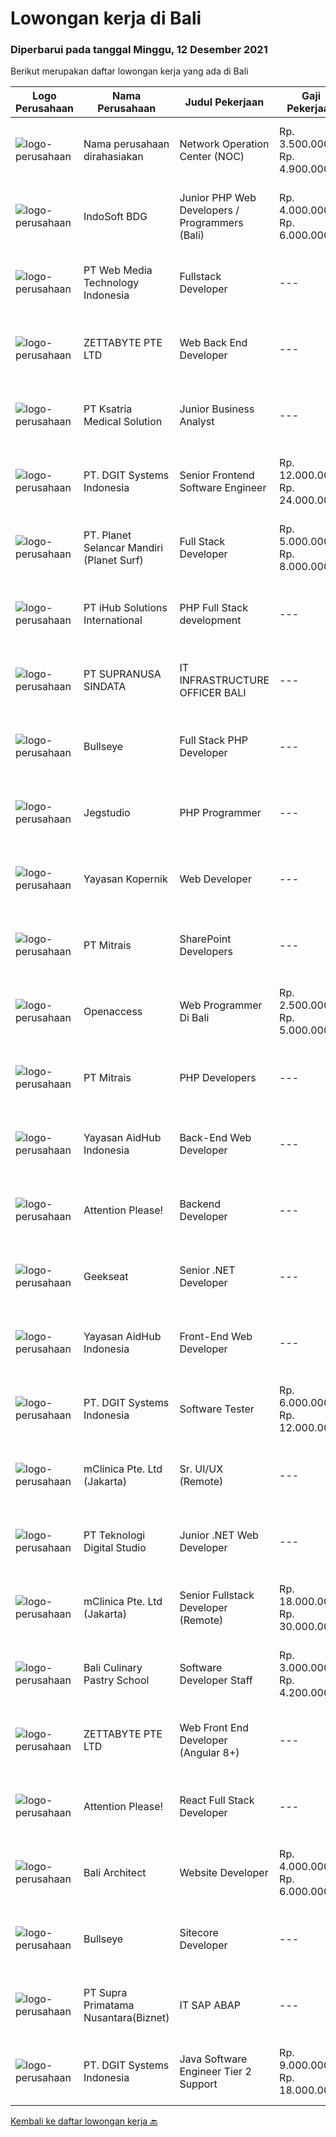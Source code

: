 
  # Lowongan kerja di Bali

  ### Diperbarui pada tanggal Minggu, 12 Desember 2021

  Berikut merupakan daftar lowongan kerja yang ada di Bali

  |Logo Perusahaan | Nama Perusahaan | Judul Pekerjaan | Gaji Pekerjaan | Lokasi | Deskripsi | Tanggal diunggah | Pranala |
  | -------------- | --------------- | --------------- | --------- | --------- | -------------- | ------- | ----------- |
  |![logo-perusahaan](https://us.123rf.com/450wm/pavelstasevich/pavelstasevich1811/pavelstasevich181101027/112815900-stock-vector-no-image-available-icon-flat-vector.jpg?ver=6)|Nama perusahaan dirahasiakan|Network Operation Center (NOC)|Rp. 3.500.000-Rp. 4.900.000|Jakarta Raya|Tugas &amp; Tanggung Jawab: Melakukan monitoring terhadap jaringan dan service melalui NMS sesuai SOP. Melakukan analisa dan rekomendasi langkah...|Jumat, 10 Desember 2021|https://www.jobstreet.co.id/id/job/network-operation-center-noc-3717107?token=0~445d7a1a-89fb-4915-8ec7-433416c31bfd&sectionRank=1&jobId=jobstreet-id-job-3717107|
|![logo-perusahaan](https://image-service-cdn.seek.com.au/17428c8b49b1d3c23dc8ef96eed550ffcf971e54/ee4dce1061f3f616224767ad58cb2fc751b8d2dc)|IndoSoft BDG|Junior PHP Web Developers / Programmers (Bali)|Rp. 4.000.000-Rp. 6.000.000|Kuta|Kami IndoSoft sedang mencari 2-3 Junior PHP Web Developers / Programmers.    Requirements  Lulusan Diploma / S1 Strong in english Pengalaman minimal 1...|Sabtu, 11 Desember 2021|https://www.jobstreet.co.id/id/job/junior-php-web-developers-programmers-bali-3702688?token=0~445d7a1a-89fb-4915-8ec7-433416c31bfd&sectionRank=2&jobId=jobstreet-id-job-3702688|
|![logo-perusahaan](https://image-service-cdn.seek.com.au/fe6569d61098f35222743f282f496686f78aefd7/ee4dce1061f3f616224767ad58cb2fc751b8d2dc)|PT Web Media Technology Indonesia|Fullstack Developer|---|Jawa Tengah|We are Niagahoster, a tech company based in Yogyakarta that provides web-hosting services. To make Niagahoster web and products are packed with...|Jumat, 10 Desember 2021|https://www.jobstreet.co.id/id/job/fullstack-developer-3718021?token=0~445d7a1a-89fb-4915-8ec7-433416c31bfd&sectionRank=3&jobId=jobstreet-id-job-3718021|
|![logo-perusahaan](https://image-service-cdn.seek.com.au/a9ad8fdd00d66418bb5e9ec41ddbc2318ccec822/ee4dce1061f3f616224767ad58cb2fc751b8d2dc)|ZETTABYTE PTE LTD|Web Back End Developer|---|Badung|You can visit us at https://www.zettabyte.life/ for more information.Job DescriptionWe are looking for a Back-End Web Developer responsible for...|Sabtu, 11 Desember 2021|https://www.jobstreet.co.id/id/job/web-back-end-developer-3702050?token=0~445d7a1a-89fb-4915-8ec7-433416c31bfd&sectionRank=4&jobId=jobstreet-id-job-3702050|
|![logo-perusahaan](https://image-service-cdn.seek.com.au/31a711d9e711406724557d4cf1a8fb539c81c80e/ee4dce1061f3f616224767ad58cb2fc751b8d2dc)|PT Ksatria Medical Solution|Junior Business Analyst|---|Bali|We are looking for a junior business analyst to assist us in developing and supporting our web-based hospital information system.  Responsibilities: ...|Sabtu, 11 Desember 2021|https://www.jobstreet.co.id/id/job/junior-business-analyst-3708729?token=0~445d7a1a-89fb-4915-8ec7-433416c31bfd&sectionRank=5&jobId=jobstreet-id-job-3708729|
|![logo-perusahaan](https://image-service-cdn.seek.com.au/e1681d73e68b1b74b5b5136363b820dd70a250df/ee4dce1061f3f616224767ad58cb2fc751b8d2dc)|PT. DGIT Systems Indonesia|Senior Frontend Software Engineer|Rp. 12.000.000-Rp. 24.000.000|Bali|We are looking for talented developers to join an experienced team of front-end engineers working on our flagship product Telflow, a multi-award...|Sabtu, 11 Desember 2021|https://www.jobstreet.co.id/id/job/senior-frontend-software-engineer-3702370?token=0~445d7a1a-89fb-4915-8ec7-433416c31bfd&sectionRank=6&jobId=jobstreet-id-job-3702370|
|![logo-perusahaan](https://image-service-cdn.seek.com.au/9a17f6158932b294e24ba264a1e5b00bc07424ec/ee4dce1061f3f616224767ad58cb2fc751b8d2dc)|PT. Planet Selancar Mandiri (Planet Surf)|Full Stack Developer|Rp. 5.000.000-Rp. 8.000.000|Badung|Requirements: Bachelor of Computer Science/Information System Minimum has one year of working experince Minimum 20 years old and maximum 30 years old...|Sabtu, 11 Desember 2021|https://www.jobstreet.co.id/id/job/full-stack-developer-3702616?token=0~445d7a1a-89fb-4915-8ec7-433416c31bfd&sectionRank=7&jobId=jobstreet-id-job-3702616|
|![logo-perusahaan](https://image-service-cdn.seek.com.au/21962b44a8df541d7068243a4557dbc42a40bde4/ee4dce1061f3f616224767ad58cb2fc751b8d2dc)|PT iHub Solutions International|PHP Full Stack development|---|Badung|PHP Senior Programmer PT IHub Solutions InternationalAbout PT IHub Solutions International:PT IHub Solutions International is a rapidly growing...|Jumat, 10 Desember 2021|https://www.jobstreet.co.id/id/job/php-full-stack-development-3700955?token=0~445d7a1a-89fb-4915-8ec7-433416c31bfd&sectionRank=8&jobId=jobstreet-id-job-3700955|
|![logo-perusahaan](https://image-service-cdn.seek.com.au/a50d942d1a834f67ed0f6529eed213256bc2fbab/ee4dce1061f3f616224767ad58cb2fc751b8d2dc)|PT SUPRANUSA SINDATA|IT INFRASTRUCTURE OFFICER BALI|---|Bali|Kualifikasi : Pendidikan D3 / S1 Teknik / Manajemen Informatika. Pengalaman minimal 1 tahun sebagai IT Technical Support. Memiliki pemahaman yang baik...|Senin, 06 Desember 2021|https://www.jobstreet.co.id/id/job/it-infrastructure-officer-bali-3712381?token=0~445d7a1a-89fb-4915-8ec7-433416c31bfd&sectionRank=9&jobId=jobstreet-id-job-3712381|
|![logo-perusahaan](https://image-service-cdn.seek.com.au/bbf2137c41f12d6e9394eaecc245409d87abbbf0/ee4dce1061f3f616224767ad58cb2fc751b8d2dc)|Bullseye|Full Stack PHP Developer|---|Bali|We are seeking an experienced PHP Full Stack Developer to join our busy team in our digital production in Bali. The position will work with...|Kamis, 09 Desember 2021|https://www.jobstreet.co.id/id/job/full-stack-php-developer-3705595?token=0~445d7a1a-89fb-4915-8ec7-433416c31bfd&sectionRank=10&jobId=jobstreet-id-job-3705595|
|![logo-perusahaan](https://image-service-cdn.seek.com.au/cb42a7acf51def89e5abb9614f9d0b3aa454bb5f/ee4dce1061f3f616224767ad58cb2fc751b8d2dc)|Jegstudio|PHP Programmer|---|Denpasar|We are looking for several Talented PHP Programmer more spesifically WordPress Programmer to be based in Bali For this exiting role you will need to...|Rabu, 08 Desember 2021|https://www.jobstreet.co.id/id/job/php-programmer-3698429?token=0~445d7a1a-89fb-4915-8ec7-433416c31bfd&sectionRank=11&jobId=jobstreet-id-job-3698429|
|![logo-perusahaan](https://image-service-cdn.seek.com.au/9617ddf1ece433ae3b27dc5c284e009a9f0a8c98/ee4dce1061f3f616224767ad58cb2fc751b8d2dc)|Yayasan Kopernik|Web Developer|---|Gianyar|Kopernik is an exciting, cutting-edge organization that finds what works by experimenting with potential solutions that address social and...|Rabu, 08 Desember 2021|https://www.jobstreet.co.id/id/job/web-developer-3703974?token=0~445d7a1a-89fb-4915-8ec7-433416c31bfd&sectionRank=12&jobId=jobstreet-id-job-3703974|
|![logo-perusahaan](https://image-service-cdn.seek.com.au/969b0c47f133a1e0155056a5d964c63953dd6304/ee4dce1061f3f616224767ad58cb2fc751b8d2dc)|PT Mitrais|SharePoint Developers|---|Denpasar|Build your Career with Mitrais ! We're looking for experienced SharePoint Developers to be part of our team   What will you be doing? Develop REST...|Jumat, 10 Desember 2021|https://www.jobstreet.co.id/id/job/sharepoint-developers-3706670?token=0~445d7a1a-89fb-4915-8ec7-433416c31bfd&sectionRank=13&jobId=jobstreet-id-job-3706670|
|![logo-perusahaan](https://us.123rf.com/450wm/pavelstasevich/pavelstasevich1811/pavelstasevich181101027/112815900-stock-vector-no-image-available-icon-flat-vector.jpg?ver=6)|Openaccess|Web Programmer Di Bali|Rp. 2.500.000-Rp. 5.000.000|Denpasar|PT Mari Buka Akses membutuhkan web programmer dengan syarat: Umur max 30 tahun Pendidikan min SMK/D3 Memilki pengalaman menggunakan Laravel min 2...|Jumat, 10 Desember 2021|https://www.jobstreet.co.id/id/job/web-programmer-di-bali-3717903?token=0~445d7a1a-89fb-4915-8ec7-433416c31bfd&sectionRank=14&jobId=jobstreet-id-job-3717903|
|![logo-perusahaan](https://image-service-cdn.seek.com.au/969b0c47f133a1e0155056a5d964c63953dd6304/ee4dce1061f3f616224767ad58cb2fc751b8d2dc)|PT Mitrais|PHP Developers|---|Bali|Build your Career with Mitrais!   We're urgently looking for experienced PHP Developers to be part of our team for an immediate start. Our client is...|Jumat, 10 Desember 2021|https://www.jobstreet.co.id/id/job/php-developers-3706671?token=0~445d7a1a-89fb-4915-8ec7-433416c31bfd&sectionRank=15&jobId=jobstreet-id-job-3706671|
|![logo-perusahaan](https://image-service-cdn.seek.com.au/b8a60e8d6ca510696f33d15561863cf7825cf93a/ee4dce1061f3f616224767ad58cb2fc751b8d2dc)|Yayasan AidHub Indonesia|Back-End Web Developer|---|Badung|Responsibilities: This role will report to the IT Manager. Maintain and upgrade the software following deployment. Develop individual functional...|Rabu, 08 Desember 2021|https://www.jobstreet.co.id/id/job/back-end-web-developer-3714313?token=0~445d7a1a-89fb-4915-8ec7-433416c31bfd&sectionRank=16&jobId=jobstreet-id-job-3714313|
|![logo-perusahaan](https://image-service-cdn.seek.com.au/978cfd1b2ac8a8b1bac0aa11650bb3f2383c8744/ee4dce1061f3f616224767ad58cb2fc751b8d2dc)|Attention Please!|Backend Developer|---|Jakarta Raya|Our Stack Node, GraphQL, Apollo, Express, Babel, TypeScript, Prisma, SQL, Docker Java  Requirements 2+ years of experience designing, developing...|Kamis, 09 Desember 2021|https://www.jobstreet.co.id/id/job/backend-developer-3699575?token=0~445d7a1a-89fb-4915-8ec7-433416c31bfd&sectionRank=17&jobId=jobstreet-id-job-3699575|
|![logo-perusahaan](https://image-service-cdn.seek.com.au/a94166d692fda70a364e9d5191d7ced8a65f1597/ee4dce1061f3f616224767ad58cb2fc751b8d2dc)|Geekseat|Senior .NET Developer|---|Bandung|We are currently looking for an experienced Senior .NET Developer to join our Awesome Engineering Team at our offices in Bali or Bandung.As a...|Jumat, 10 Desember 2021|https://www.jobstreet.co.id/id/job/senior-net-developer-3706817?token=0~445d7a1a-89fb-4915-8ec7-433416c31bfd&sectionRank=18&jobId=jobstreet-id-job-3706817|
|![logo-perusahaan](https://image-service-cdn.seek.com.au/b8a60e8d6ca510696f33d15561863cf7825cf93a/ee4dce1061f3f616224767ad58cb2fc751b8d2dc)|Yayasan AidHub Indonesia|Front-End Web Developer|---|Badung|This role will report to the IT Manager. Maintain and upgrade the software following deployment. Manage the end-to-end life cycle of the production of...|Selasa, 07 Desember 2021|https://www.jobstreet.co.id/id/job/front-end-web-developer-3713897?token=0~445d7a1a-89fb-4915-8ec7-433416c31bfd&sectionRank=19&jobId=jobstreet-id-job-3713897|
|![logo-perusahaan](https://image-service-cdn.seek.com.au/e1681d73e68b1b74b5b5136363b820dd70a250df/ee4dce1061f3f616224767ad58cb2fc751b8d2dc)|PT. DGIT Systems Indonesia|Software Tester|Rp. 6.000.000-Rp. 12.000.000|Bali|We believe work should be a fun development journey but the challenging one! Our great teams will support you to achieve that and delivering great...|Senin, 06 Desember 2021|https://www.jobstreet.co.id/id/job/software-tester-3712627?token=0~445d7a1a-89fb-4915-8ec7-433416c31bfd&sectionRank=20&jobId=jobstreet-id-job-3712627|
|![logo-perusahaan](https://image-service-cdn.seek.com.au/7665bb5bd589f085f653b36d2f3cbccaf93e5953/ee4dce1061f3f616224767ad58cb2fc751b8d2dc)|mClinica Pte. Ltd (Jakarta)|Sr. UI/UX (Remote)|---|Jakarta Raya|mClinica is hiring for a Sr. UI/UX Designer to support our growth regionally and globally. We are looking for a highly ambitious, dynamic individual...|Jumat, 10 Desember 2021|https://www.jobstreet.co.id/id/job/sr-ui-ux-remote-3706788?token=0~445d7a1a-89fb-4915-8ec7-433416c31bfd&sectionRank=21&jobId=jobstreet-id-job-3706788|
|![logo-perusahaan](https://image-service-cdn.seek.com.au/2c8f060e5cc9c764aa1c8c5e93e0ea44df35bf63/ee4dce1061f3f616224767ad58cb2fc751b8d2dc)|PT Teknologi Digital Studio|Junior .NET Web Developer|---|Denpasar|Roles and Responsibilities You will be working in a SCRUM team consisting of multiple roles such as PO, Developers, QA, and BA to develop cutting edge...|Rabu, 08 Desember 2021|https://www.jobstreet.co.id/id/job/junior-net-web-developer-3715437?token=0~445d7a1a-89fb-4915-8ec7-433416c31bfd&sectionRank=22&jobId=jobstreet-id-job-3715437|
|![logo-perusahaan](https://image-service-cdn.seek.com.au/7665bb5bd589f085f653b36d2f3cbccaf93e5953/ee4dce1061f3f616224767ad58cb2fc751b8d2dc)|mClinica Pte. Ltd (Jakarta)|Senior Fullstack Developer (Remote)|Rp. 18.000.000-Rp. 30.000.000|Bali|mClinica is hiring for a Senior Fullstack Developer to serve our clients in Southeast Asia and support our growth regionally and globally. We are...|Rabu, 08 Desember 2021|https://www.jobstreet.co.id/id/job/senior-fullstack-developer-remote-3698268?token=0~445d7a1a-89fb-4915-8ec7-433416c31bfd&sectionRank=23&jobId=jobstreet-id-job-3698268|
|![logo-perusahaan](https://image-service-cdn.seek.com.au/ffb21a2be32b7fde72f1d135cb1a72327f0babf6/ee4dce1061f3f616224767ad58cb2fc751b8d2dc)|Bali Culinary Pastry School|Software Developer Staff|Rp. 3.000.000-Rp. 4.200.000|Denpasar|Job Description  Develop, test, install and support programs/systems in line with agreed requirements software. Technical installation/deployment....|Selasa, 07 Desember 2021|https://www.jobstreet.co.id/id/job/software-developer-staff-3712824?token=0~445d7a1a-89fb-4915-8ec7-433416c31bfd&sectionRank=24&jobId=jobstreet-id-job-3712824|
|![logo-perusahaan](https://image-service-cdn.seek.com.au/a9ad8fdd00d66418bb5e9ec41ddbc2318ccec822/ee4dce1061f3f616224767ad58cb2fc751b8d2dc)|ZETTABYTE PTE LTD|Web Front End Developer (Angular 8+)|---|Badung|You can visit us at https://www.zettabyte.life/ for more information.Job DescriptionWe are looking for a Front-End Web Developer who is motivated to...|Kamis, 09 Desember 2021|https://www.jobstreet.co.id/id/job/web-front-end-developer-angular-8-3715704?token=0~445d7a1a-89fb-4915-8ec7-433416c31bfd&sectionRank=25&jobId=jobstreet-id-job-3715704|
|![logo-perusahaan](https://image-service-cdn.seek.com.au/978cfd1b2ac8a8b1bac0aa11650bb3f2383c8744/ee4dce1061f3f616224767ad58cb2fc751b8d2dc)|Attention Please!|React Full Stack Developer|---|Bali|Responsibilities Overall Design - code, performance, security Performance fixes and optimization Continuously discover, evaluate, and implement new...|Rabu, 08 Desember 2021|https://www.jobstreet.co.id/id/job/react-full-stack-developer-3698579?token=0~445d7a1a-89fb-4915-8ec7-433416c31bfd&sectionRank=26&jobId=jobstreet-id-job-3698579|
|![logo-perusahaan](https://image-service-cdn.seek.com.au/b920db08069e86bd5d438d1114fd733c3c4e80dd/ee4dce1061f3f616224767ad58cb2fc751b8d2dc)|Bali Architect|Website Developer|Rp. 4.000.000-Rp. 6.000.000|Badung|Candidate must have at least a Diploma, Bachelor's Degree, Master/Post Graduate Degree in Computer Science/Information Technology or equivalent.  At...|Senin, 06 Desember 2021|https://www.jobstreet.co.id/id/job/website-developer-3712020?token=0~445d7a1a-89fb-4915-8ec7-433416c31bfd&sectionRank=27&jobId=jobstreet-id-job-3712020|
|![logo-perusahaan](https://image-service-cdn.seek.com.au/bbf2137c41f12d6e9394eaecc245409d87abbbf0/ee4dce1061f3f616224767ad58cb2fc751b8d2dc)|Bullseye|Sitecore Developer|---|Bali|Bullseye is seeking a full-time Sitecore developer to work on building websites and applications. If you are looking for a stimulating and engaging...|Rabu, 08 Desember 2021|https://www.jobstreet.co.id/id/job/sitecore-developer-3698075?token=0~445d7a1a-89fb-4915-8ec7-433416c31bfd&sectionRank=28&jobId=jobstreet-id-job-3698075|
|![logo-perusahaan](https://image-service-cdn.seek.com.au/1033d36f751f076cfdd637ed0acbcbf8508866ec/ee4dce1061f3f616224767ad58cb2fc751b8d2dc)|PT Supra Primatama Nusantara(Biznet)|IT SAP ABAP|---|Jakarta Pusat|Responsibilities: Planning, monitoring, and managing all development tasks. Create development standards and checklists. Liase with functional team...|Sabtu, 04 Desember 2021|https://www.jobstreet.co.id/id/job/it-sap-abap-3701295?token=0~445d7a1a-89fb-4915-8ec7-433416c31bfd&sectionRank=29&jobId=jobstreet-id-job-3701295|
|![logo-perusahaan](https://image-service-cdn.seek.com.au/e1681d73e68b1b74b5b5136363b820dd70a250df/ee4dce1061f3f616224767ad58cb2fc751b8d2dc)|PT. DGIT Systems Indonesia|Java Software Engineer Tier 2 Support|Rp. 9.000.000-Rp. 18.000.000|Bali|We are looking for a talented Java engineer to join an experienced team of engineers working on our flagship to support our products: Telflow, a...|Selasa, 07 Desember 2021|https://www.jobstreet.co.id/id/job/java-software-engineer-tier-2-support-3714142?token=0~445d7a1a-89fb-4915-8ec7-433416c31bfd&sectionRank=30&jobId=jobstreet-id-job-3714142|


  [Kembali ke daftar lowongan kerja 🔙](../README.md#daftar-lowongan-kerja)
  